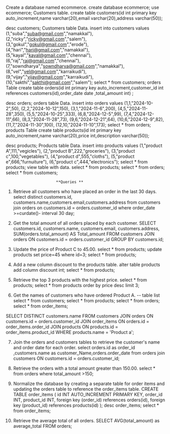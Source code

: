 Create a database named ecommerce.
create database ecommerce;
use ecommerce;
Customers table.
create table customers(id int primary key auto_increment,name varchar(20),email varchar(20),address varchar(50));

desc customers;
Customers table Data.
insert into customers values
 (1,"suba","suba@gmail.com","namakkal"),
 (2,"ricky","ricky@gmail.com","salem"),
 (3,"gokul","gokul@gmail.com","erode"),
 (4,"hari","hari@gmail.com","namakkal"),
 (5,"kayal","kayal@gmail.com","chennai"),
 (6,"raj","raj@gmail.com","chennai"),
 (7,"sowndharya","sowndharya@gmail.com","namakkal"),
 (8,"vel","vel@gmail.com","karraikudi"),
 (9,"vijay","vijay@gmail.com","karraikudi"),
 (10,"sakthi","sakthi@gmail.com","salem");
select * from customers;
orders Table
create table  orders(id int primary key auto_increment,customer_id int references customers(id),order_date date ,total_amount int)	;

desc orders;
orders table Data.
insert into orders values
 (1,1,"2024-10-2",50),
 (2,2,"2024-10-12",150),
 (3,1,"2024-11-6",200),
 (4,5,"2024-11-28",350),
 (5,5,"2024-10-25",333),
 (6,8,"2024-12-5",99),
 (7,4,"2024-12-11",66),
 (8,3,"2024-11-28",73),
 (9,6,"2024-12-21",64),
 (10,6,"2024-12-9",82),
 (11,7,"2024-11-30",100),
 (12,10,"2024-11-10",173);
select * from orders;
products Table
create table products(id int primary key auto_increment,name varchar(20),price int,description varchar(50));

desc products;
Products table Data.
insert into products values
(1,"product A",111,"vegicles"),
(2,"product B",222,"groceries"),
(3,"product c",100,"vegetables"),
(4,"product d",555,"cloths"),
(5,"product e",666,"furnuiture"),
(6,"product c",444,"electronics");
select * from products;
view table with data.
select * from products;
select * from orders;
select * from customers;


                          **Queries **


1) Retrieve all customers who have placed an order in the last 30 days.
select distinct customers.id, customers.name,customers.email,customers.address
from customers
join orders
on customers.id = orders.customer_id
where order_date >=curdate()- interval 30 day;

2) Get the total amount of all orders placed by each customer.
SELECT customers.id, customers.name, customers.email, customers.address, SUM(orders.total_amount) AS Total_amount
FROM customers
JOIN orders ON customers.id = orders.customer_id
GROUP BY customers.id;

3) Update the price of Product C to 45.00.
select * from products;
update products set price=45 where id=3;
select * from products;

4) Add a new column discount to the products table.
alter table products add column discount int;
select * from products;

5) Retrieve the top 3 products with the highest price.
select * from products;
select * from products order by price desc limit 3;

6) Get the names of customers who have ordered Product A.
-- table list
select * from customers;
select * from products;
select * from orders;
select * from order_items;

SELECT DISTINCT customers.name
FROM customers
JOIN orders ON customers.id = orders.customer_id
JOIN order_items ON orders.id = order_items.order_id
JOIN products ON products.id = order_items.product_id
WHERE products.name = 'Product a';

7) Join the orders and customers tables to retrieve the customer's name and order date for each order.
 select orders.id as order_id ,customers.name as customer_Name,orders.order_date
   from orders
   join customers
   ON
   customers.id = orders.customer_id;

8) Retrieve the orders with a total amount greater than 150.00.
select * from orders
where total_amount >150;

9) Normalize the database by creating a separate table for order items and updating the orders table to reference the order_items table.
CREATE TABLE order_items (
 id INT AUTO_INCREMENT PRIMARY KEY,
 order_id INT,
 product_id INT,
 foreign key (order_id) references orders(id),
 foreign key (product_id) references products(id)
);
desc order_items;
select * from order_items;

10) Retrieve the average total of all orders.
SELECT AVG(total_amount) as average_total
FROM orders;